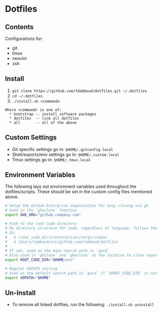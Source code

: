 # Dotfiles

## Contents

Configurations for:
+ git
+ tmux
+ neovim
+ zsh

## Install

1. `git clone https://github.com/tdabboud/dotfiles.git ~/.dotfiles`
2. `cd ~/.dotfiles`
3. `./install.sh <command>`
```
Where <command> is one of:
  * bootstrap -- install software packages
  * dotfiles  -- link all dotfiles
  * all       -- all of the above
 ```

## Custom Settings

- Git specific settings go in: `$HOME/.gitconfig.local`
- Shell/exports/env settings go in: `$HOME/.custom.local`
- Tmux settings go in: `$HOME/.tmux.local`

## Environment Variables

The following lays out environment variables used throughout the dotfiles/scripts.
These should be set in the custom config files mentioned above.

```sh
# Setup the Github Enterprise organization for easy cloning via gh
# Used in the `gheclone` function
export GHE_ORG="github.company.com"

# Path to the root code directory
# My directory structure for code, regardless of language, follows the GOPATH structure.
# Ex:
#   $ <root_code_dir>/<enterprise>/<org>/<repo>
#   $ /Users/tabboud/src/github.com/tabboud/dotfiles
#
# If set, used as the main search path in `gocd`
# Also used in `ghclone` and `gheclone` as the location to clone repos
export ROOT_CODE_DIR="$HOME/src"

# Regular GOPATH setting
# Used as the default search path in `gocd` if `$ROOT_CODE_DIR` is not set
export GOPATH="$HOME"

```

## Un-Install

- To remove all linked dotfiles, run the following: `./install.sh uninstall`
